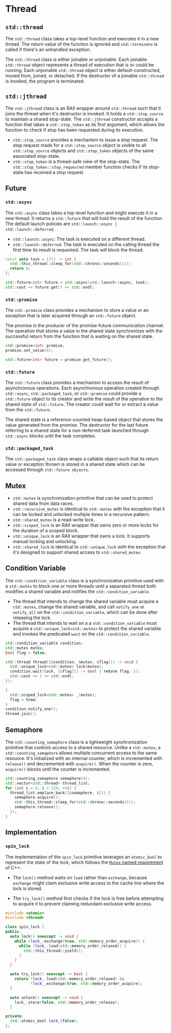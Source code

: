 # Thread

## `std::thread`

The `std::thread` class takes a top-level function and executes it in a new thread. The return value of the function is ignored and `std::terminate` is called if there's an unhandled exception.

The `std::thread` class is either joinable or unjoinable. Each joinable `std::thread` object represents a thread of execution that is or could be running. Each unjoinable `std::thread` object is either default-constructed, moved from, joined, or detached. If the destructor of a joinable `std::thread` is invoked, the program is terminated.

## `std::jthread`

The `std::jthread` class is an RAII wrapper around `std::thread` such that it joins the thread when it's destructor is invoked. It holds a `std::stop_source` to maintain a shared stop-state. The `std::jthread` constructor accepts a function that takes a `std::stop_token` as its first argument, which allows the function to check if stop has been requested during its execution.

- `std::stop_source` provides a mechanism to issue a stop request. The stop request made for a `std::stop_source` object is visible to all `std::stop_source` objects and `std::stop_token` objects of the same associated stop-state.
- `std::stop_token` is a thread-safe view of the stop-state. The `std::stop_token::stop_requested` member function checks if its stop-state has received a stop request.

## Future

### `std::async`

The `std::async` class takes a top-level function and might execute it in a new thread. It returns a `std::future` that will hold the result of the function. The default launch policies are `std::launch::async | std::launch::deferred`.

- `std::launch::async`: The task is executed on a different thread.
- `std::launch::deferred`: The task is executed on the calling thread the first time its result is requested. The task will block the thread.

```cpp
const auto task = []() -> int {
  std::this_thread::sleep_for(std::chrono::seconds(1));
  return 0;
};

std::future<int> future = std::async(std::launch::async, task);
std::cout << future.get() << std::endl;
```

### `std::promise`

The `std::promise` class provides a mechanism to store a value or an exception that is later acquired through an `std::future` object.

The promise is the producer of the promise-future communication channel. The operation that stores a value in the shared state synchronizes with the successful return from the function that is waiting on the shared state.

```cpp
std::promise<int> promise;
promise.set_value(0);

std::future<int> future = promise.get_future();
```

### `std::future`

The `std::future` class provides a mechanism to access the result of asynchronous operations. Each asynchronous operation created through `std::async`, `std::packaged_task`, or `std::promise` could provide a `std::future` object to its creator and write the result of the operation to the shared state of `std::future`. The creator could wait for or extract a value from the `std::future`.

The shared state is a reference-counted heap-based object that stores the value generated from the promise. The destructor for the last future referring to a shared state for a non-deferred task launched through `std::async` blocks until the task completes.

### `std::packaged_task`

The `std::packaged_task` class wraps a callable object such that its return value or exception thrown is stored in a shared state which can be accessed through `std::future objects`.

## Mutex

- `std::mutex` is synchronization primitive that can be used to protect shared data from data races.
- `std::recursive_mutex` is identical to `std::mutex` with the exception that it can be locked and unlocked multiple times in a recursive pattern.
- `std::shared_mutex` is a read-write lock.
- `std::scoped_lock` is an RAII wrapper that owns zero or more locks for the duration of a scoped block.
- `std::unique_lock` is an RAII wrapper that owns a lock. It supports manual locking and unlocking.
- `std::shared_lock` is identical to `std::unique_lock` with the exception that it's designed to support shared access to `std::shared_mutex`.

## Condition Variable

The `std::condition_variable` class is a synchronization primitive used with a `std::mutex` to block one or more threads until a separated thread both modifies a shared variable and notifies the `std::condition_variable`.

- The thread that intends to change the shared variable must acquire a `std::mutex`, change the shared variable, and call `notify_one` or `notify_all` on the `std::condition_variable`, which can be done after releasing the lock.
- The thread that intends to wait on a a `std::condition_variable` must acquire a `std::unique_lock<std::mutex>` to protect the shared variable and invokes the predicated `wait` on the `std::condition_variable`.

```cpp
std::condition_variable condition;
std::mutex mutex;
bool flag = false;

std::thread thread([&condition, &mutex, &flag]() -> void {
  std::unique_lock<std::mutex> lock(mutex);
  condition.wait(lock, [&flag]() -> bool { return flag; });
  std::cout << 1 << std::endl;
});

{
  std::scoped_lock<std::mutex> _(mutex);
  flag = true;
}
condition.notify_one();
thread.join();
```

## Semaphore

The `std::counting_semaphore` class is a lightweight synchronization primitive that controls access to a shared resource. Unlike a `std::mutex`, a `std::counting_semaphore` allows multiple concurrent access to the same resource. It's initialized with an internal counter, which is incremented with `release()` and decremented with `acquire()`. When the counter is zero, `acquire()` blocks until the counter is incremented.

```cpp
std::counting_semaphore semaphore(4);
std::vector<std::thread> thread_list;
for (int i = 0; i < 128; ++i) {
  thread_list.emplace_back([&semaphore, i]() {
    semaphore.acquire();
    std::this_thread::sleep_for(std::chrono::seconds(1));
    semaphore.release();
  });
}
```

## Implementation

### `spin_lock`

The implementation of the `spin_lock` primitive leverages an `atomic_bool` to represent the state of the lock, which follows the [`Mutex` named requirement](https://en.cppreference.com/w/cpp/named_req/Mutex) of C++.

- The `lock()` method waits on `load` rather than `exchange`, because `exchange` might claim exclusive write access to the cache line where the lock is stored.

- The `try_lock()` method first checks if the lock is free before attempting to acquire it to prevent claiming redundant exclusive write access.

```cpp
#include <atomic>
#include <thread>

class spin_lock {
public:
  auto lock() noexcept -> void {
    while (lock_.exchange(true, std::memory_order_acquire)) {
      while (lock_.load(std::memory_order_relaxed)) {
        std::this_thread::yield();
      }
    }
  }

  auto try_lock() noexcept -> bool {
    return !lock_.load(std::memory_order_relaxed) &&
           !lock_.exchange(true, std::memory_order_acquire);
  }

  auto unlock() noexcept -> void {
    lock_.store(false, std::memory_order_release);
  }

private:
  std::atomic_bool lock_{false};
};
```
